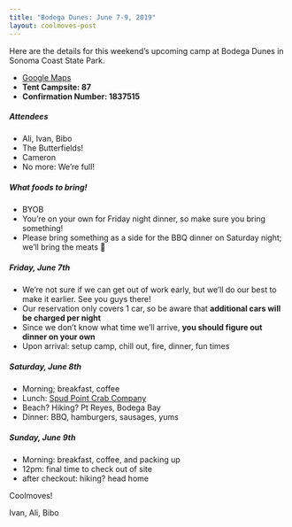 ```yaml
---
title: "Bodega Dunes: June 7-9, 2019"
layout: coolmoves-post
---
```

Here are the details for this weekend’s upcoming camp at Bodega Dunes in Sonoma Coast State Park.

* [Google Maps](https://www.google.com/maps/dir/37.8128978,-122.2541312/Bodega+Dunes+Campground,+3095+CA-1,+Bodega+Bay,+CA+94923/@38.0773812,-123.1141497,9z/data=!3m1!4b1!4m10!4m9!1m1!4e1!1m5!1m1!1s0x808427dd8622f8e9:0xb9c23c40f39fd3bb!2m2!1d-123.0550318!2d38.3418653!3e0)
* **Tent Campsite: 87**
* **Confirmation Number: 1837515**

##### Attendees
* Ali, Ivan, Bibo
* The Butterfields!
* Cameron
* No more: We’re full!

##### What foods to bring!
* BYOB
* You’re on your own for Friday night dinner, so make sure you bring something!
* Please bring something as a side for the BBQ dinner on Saturday night; we’ll bring the meats 🍖

##### Friday, June 7th
* We’re not sure if we can get out of work early, but we’ll do our best to make it earlier. See you guys there!
* Our reservation only covers 1 car, so be aware that **additional cars will be charged per night**
* Since we don’t know what time we’ll arrive, **you should figure out dinner on your own**
* Upon arrival: setup camp, chill out, fire, dinner, fun times

##### Saturday, June 8th
* Morning; breakfast, coffee
* Lunch: [Spud Point Crab Company](https://www.yelp.com/biz/spud-point-crab-company-bodega-bay?utm_source=ishare)
* Beach? Hiking? Pt Reyes, Bodega Bay
* Dinner: BBQ, hamburgers, sausages, yums

##### Sunday, June 9th
* Morning: breakfast, coffee, and packing up
* 12pm: final time to check out of site
* after checkout: hiking? head home

Coolmoves!

Ivan, Ali, Bibo